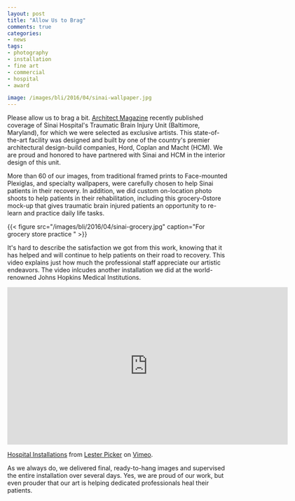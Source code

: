 ```yaml
---
layout: post
title: "Allow Us to Brag"
comments: true
categories:
- news
tags:
- photography
- installation
- fine art
- commercial
- hospital
- award

image: /images/bli/2016/04/sinai-wallpaper.jpg
---
```


Please allow us to brag a bit. [Architect Magazine](http://www.architectmagazine.com/project-gallery/traumatic-brain-injury-unit-at-sinai-hospital) recently published coverage of Sinai Hospital's Traumatic Brain Injury Unit (Baltimore, Maryland), for which we were selected as exclusive artists. This state-of-the-art facility was designed and built by one of the country's premier architectural design-build companies, Hord, Coplan and Macht (HCM). We are proud and honored to have partnered with Sinai and HCM in the interior design of this unit. 

<!--more-->

More than 60 of our images, from traditional framed prints to Face-mounted Plexiglas, and specialty wallpapers, were carefully chosen to help Sinai patients in their recovery. In addition, we did custom on-location photo shoots to help patients in their rehabilitation, including this grocery-0store mock-up that gives traumatic brain injured patients an opportunity to re-learn and practice daily life tasks. 

{{< figure src="/images/bli/2016/04/sinai-grocery.jpg" caption="For grocery store practice " >}}

It's hard to describe the satisfaction we got from this work, knowing that it has helped and will continue to help patients on their road to recovery. This video explains just how much the professional staff appreciate our artistic endeavors. The video inlcudes another installation we did at the world-renowned Johns Hopkins Medical Institutions. 

<iframe src="https://player.vimeo.com/video/163415026" width="640" height="360" frameborder="0" webkitallowfullscreen mozallowfullscreen allowfullscreen></iframe> <p><a href="https://vimeo.com/163415026">Hospital Installations</a> from <a href="https://vimeo.com/user4796650">Lester Picker</a> on <a href="https://vimeo.com">Vimeo</a>.</p>

As we always do, we delivered final, ready-to-hang images and supervised the entire installation over several days. Yes, we are proud of our work, but even prouder that our art is helping dedicated professionals heal their patients. 


